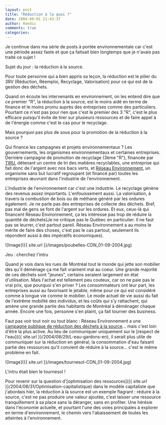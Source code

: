 ```yaml
---
layout: post
title: "Réduction à la quoi ?"
date: 2004-09-01 21:43:37
author: Hoedic
comments: true
categories: 
---
```



Je continue dans ma série de posts à portée environnementale car c'est une période assez faste et que ça faitsait bien longtemps que je n'avais pas traité ce sujet !

Sujet du jour : la réduction à la source.

Pour toute personne qui a bien appris sa leçon, la réduction est le pilier du 3RV (Réduction, Réemploi, Recyclage, Valorisation) pour ce qui est de la gestion des déchets.

Quand on écoute les intervenants en environnement, on les entend dire que ce premier "R", la réduction à la source, est le moins aidé en terme de finance et le moins promu auprès des entreprises comme des particuliers. Pourtant ce n'est pas pour rien que c'est le premier des 3 "R", c'est le plus efficace puisqu'il évite de tirer sur plusieurs ressources et de faire appel à de l'énergie comme c'est le cas pour le recyclage.

Mais pourquoi pas plus de sous pour la promotion de la réduction à la source ?

Qui finance les campagnes et projets environnementaux ? Les gouvernements, les organismes environnementaux et certaines entreprises. Dernière campagne de promotion de recyclage (3ème "R"), financée par [TIRU](http://www.tiru.fr/), détenant un centre de tri des matières recyclables, une entreprise qui fait donc de l'argent avec nos bacs verts, et [Réseau Environnement](http://www.reseau-environnement.com/), un organisme sans but lucratif regroupant (et financé par) toutes les entreprises œuvrant dans l'industrie de l'environnement.

L'industrie de l'environnement car c'est une industrie. Le recyclage génène des revenus assez importants. L'enfouissement aussi. La valorisation, à travers la combustion de bois ou de méthane généré par les ordures également. Je ne parle pas des entreprises de collecte des déchets. Bref, pas mal de gens se font de l'argent sur les ordures. Et eux, ceux-là qui financent Réseau Environnement, ça les intéresse pas trop de réduire la quantité de déchets(Je ne critique pas le Québec en particulier. Il ne faut pas se leurrer, c'est partout pareil. Réseau Environnement a au moins le mérite de faire des choses, c'est pas le cas partout, seulement ils répondent aussi à des impératifs économiques).

![Image]({{ site.url }}/images/poubelles-CDN_01-09-2004.jpg)
<div class="photoattrib">Jeu : cherchez l'intru</div>



Quand je vois dans les rues de Montréal tout le monde qui jette son mobilier dès qu'il déménage ça me fait vraiment mal au coeur. Une grande majorité de ces déchets sont "jeunes", certains seraient largement en état d'utilisation. Mais l'achat est tellement peu couteux, car on ne paie pas le vrai prix, que pourquoi s'en priver ? Les consommateurs ont leur part, les entreprises aussi au favorisant le jetable, même pour ce qui est considéré comme à longue vie comme le mobilier. Le mode actuel de vie aussi du fait de l'extrême mobilité des individus, et les coûts qui s'y rattachent, qui amène une grande partie des habitants de Montréal à déménager chaque année. Encore une fois, personne s'en plaint, ça fait tourner des business.

Faut pas voir tout noir ou tout blanc : Réseau Environnement a une [campagne publique de réduction des déchets à la source](http://www.reseau-environnement.com/RENV/ui/user/others/BAG/3rv/html/BAG.html)... mais c'est loin d'être la plus active. Au lieu de communiquer uniquement sur le [respect de l'eau]({{ site.url }}/2004/08/29/L-eau-gardons-en), il serait plus utile de communiquer sur la réduction en général, la consommation d'eau faisant partie des ressources qu'il convient de réduire à la source... c'est le même problème en fait.

![Image]({{ site.url }}/images/tournesol-CDN_01-09-2004.jpg)
<div class="photoattrib">L'intru était bien le tournesol !</div>



Pour revenir sur la question d'[optimisation des ressources]({{ site.url }}/2004/08/31/Optimisation-capitalistique) dans le modèle capitaliste que j'abordais hier, la réduction à la source est un exemple flagrant : réduire à la source, c'est ne pas produire une valeur ajoutée, c'est laisser une ressource tranquillement à sa place sans la déranger, sans en profiter. Une hérésie dans l'économie actuelle, et pourtant l'une des voies principales à explorer en terme d'environnement, le chemin vers l'abaissement de toutes les atteintes à l'environnement.